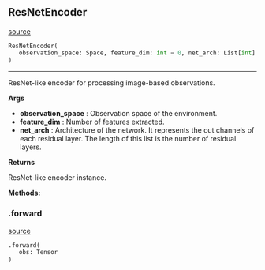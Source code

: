 #


## ResNetEncoder
[source](https://github.com/RLE-Foundation/Hsuanwu/blob/main/hsuanwu/xploit/encoder/resnet_encoder.py/#L60)
```python 
ResNetEncoder(
   observation_space: Space, feature_dim: int = 0, net_arch: List[int] = [16, 32, 32]
)
```


---
ResNet-like encoder for processing image-based observations.


**Args**

* **observation_space**  : Observation space of the environment.
* **feature_dim**  : Number of features extracted.
* **net_arch**  : Architecture of the network. 
    It represents the out channels of each residual layer.
    The length of this list is the number of residual layers.


**Returns**

ResNet-like encoder instance.


**Methods:**


### .forward
[source](https://github.com/RLE-Foundation/Hsuanwu/blob/main/hsuanwu/xploit/encoder/resnet_encoder.py/#L94)
```python
.forward(
   obs: Tensor
)
```


